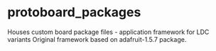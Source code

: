 # protoboard_packages
Houses custom board package files - application framework for LDC variants
Original framework based on adafruit-1.5.7 package. 

